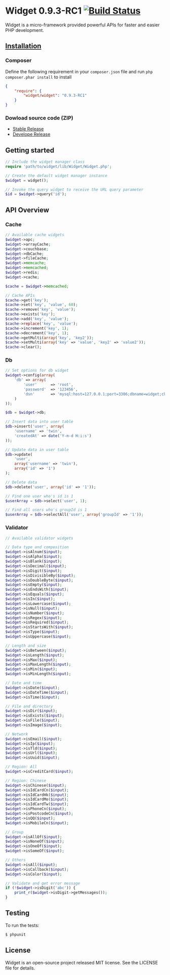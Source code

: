 # Widget 0.9.3-RC1 [![Build Status](https://travis-ci.org/twinh/widget.png?branch=master)](https://travis-ci.org/twinh/widget)

Widget is a micro-framework provided powerful APIs for faster and easier PHP development.

## [Installation](docs/zh-CN/installation.md)

### Composer

Define the following requirement in your `composer.json` file and run `php composer.phar install` to install
```json
{
    "require": {
        "widget/widget": "0.9.3-RC1"
    }
}
```

### Dowload source code (ZIP)

* [Stable Release](https://github.com/twinh/widget/archive/0.9.3-RC1.zip)
* [Develope Release](https://github.com/twinh/widget/archive/master.zip)

## Getting started

```php
// Include the widget manager class
require 'path/to/widget/lib/Widget/Widget.php';

// Create the default widget manager instance
$widget = widget();

// Invoke the query widget to receive the URL query parameter
$id = $widget->query('id');
```

## API Overview

### Cache

```php
// Available cache widgets
$widget->apc;
$widget->arrayCache;
$widget->couchbase;
$widget->dbCache;
$widget->fileCache;
$widget->memcache;
$widget->memcached;
$widget->redis;
$widget->cache;

$cache = $widget->memcached;

// Cache APIs 
$cache->get('key');
$cache->set('key', 'value', 60);
$cache->remove('key', 'value');
$cache->exists('key');
$cache->add('key', 'value');
$cache->replace('key', 'value');
$cache->increment('key', 1);
$cache->decrement('key', 1);
$cache->getMulti(array('key', 'key2'));
$cache->setMulti(array('key' => 'value', 'key2' => 'value2'));
$cache->clear();
```

### Db

```php
// Set options for db widget
$widget->config(array(
    'db' => array(
        'user'      => 'root',
        'password'  => '123456',
        'dsn'       => 'mysql:host=127.0.0.1;port=3306;dbname=widget;charset=utf8'
    )
));

$db = $widget->db;

// Insert data into user table
$db->insert('user', array(
    'username' => 'twin',
    'createdAt' => date('Y-m-d H:i:s') 
));

// Update data in user table
$db->update(
    'user', 
    array('username' => 'twin'), 
    array('id' => '1')
);

// Delete data
$db->delete('user', array('id' => '1'));

// Find one user who's id is 1
$userArray = $db->select('user', 1);

// Find all users who's groupId is 1
$userArray = $db->selectAll('user', array('groupId' => '1'));
```

### Validator

```php
// Available validator widgets

// Data type and composition
$widget->isAlnum($input);
$widget->isAlpha($input);
$widget->isBlank($input);
$widget->isDecimal($input);
$widget->isDigit($input);
$widget->isDivisibleBy($input);
$widget->isDoubleByte($input);
$widget->isEmpty($input);
$widget->isEndsWith($input);
$widget->isEquals($input);
$widget->isIn($input);
$widget->isLowercase($input);
$widget->isNull($input);
$widget->isNumber($input);
$widget->isRegex($input);
$widget->isRequired($input);
$widget->isStartsWith($input);
$widget->isType($input);
$widget->isUppercase($input);

// Length and size
$widget->isBetween($input);
$widget->isLength($input);
$widget->isMax($input);
$widget->isMaxLength($input);
$widget->isMin($input);
$widget->isMinLength($input);

// Date and time
$widget->isDate($input);
$widget->isDateTime($input);
$widget->isTime($input);

// File and directory
$widget->isDir($input);
$widget->isExists($input);
$widget->isFile($input);
$widget->isImage($input);

// Network
$widget->isEmail($input);
$widget->isIp($input);
$widget->isTld($input);
$widget->isUrl($input);
$widget->isUuid($input);

// Region: All
$widget->isCreditCard($input);

// Region: Chinese
$widget->isChinese($input);
$widget->isIdCardCn($input);
$widget->isIdCardHk($input);
$widget->isIdCardMo($input);
$widget->isIdCardTw($input);
$widget->isPhoneCn($input);
$widget->isPostcodeCn($input);
$widget->isQQ($input);
$widget->isMobileCn($input);

// Group
$widget->isAllOf($input);
$widget->isNoneOf($input);
$widget->isOneOf($input);
$widget->isSomeOf($input);

// Others
$widget->isAll($input);
$widget->isCallback($input);
$widget->isColor($input);

// Validate and get error message
if (!$widget->isDigit('abc')) {
    print_r($widget->isDigit->getMessages());
}
```

## Testing

To run the tests:

```sh
$ phpunit
```

## License

Widget is an open-source project released MIT license. See the LICENSE file for details.